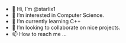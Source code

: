 - 👋 Hi, I’m @starlix1
- 👀 I’m interested in Computer Science.
- 🌱 I’m currently learning C++
- 💞️ I’m looking to collaborate on nice projects.
- 📫 How to reach me ...

<!---
starlix1/starlix1 is a ✨ special ✨ repository because its `README.md` (this file) appears on your GitHub profile.
You can click the Preview link to take a look at your changes.
--->

